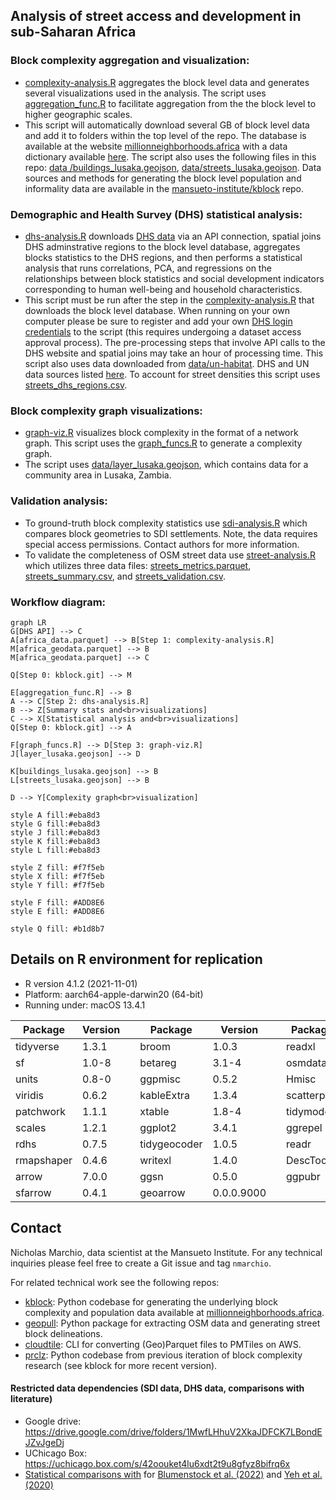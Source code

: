 
## Analysis of street access and development in sub-Saharan Africa


### Block complexity aggregation and visualization:

* [complexity-analysis.R](https://github.com/mansueto-institute/kblock-analysis/blob/main/complexity-analysis.R) aggregates the block level data and generates several visualizations used in the analysis. The script uses [aggregation_func.R](https://github.com/mansueto-institute/kblock-analysis/blob/main/aggregation_func.R) to facilitate aggregation from the the block level to higher geographic scales.
* This script will automatically download several GB of block level data and add it to folders within the top level of the repo. The database is available at the website [millionneighborhoods.africa](https://www.millionneighborhoods.africa/download) with a data dictionary available [here](https://docs.google.com/spreadsheets/d/1S35EhQcmmHtzuPUkiVllzQOVtpdjkdsHpqvMTJtagi8/). The script also uses the following files in this repo: [data
/buildings_lusaka.geojson](https://github.com/mansueto-institute/kblock-analysis/blob/main/data/buildings_lusaka.geojson), [data/streets_lusaka.geojson](https://github.com/mansueto-institute/kblock-analysis/blob/main/data/streets_lusaka.geojson). Data sources and methods for generating the block level population and informality data are available in the [mansueto-institute/kblock](https://github.com/mansueto-institute/kblock) repo.

### Demographic and Health Survey (DHS) statistical analysis:

* [dhs-analysis.R](https://github.com/mansueto-institute/kblock-analysis/blob/main/dhs-analysis.R) downloads [DHS data](https://dhsprogram.com/) via an API connection, spatial joins DHS adminstrative regions to the block level database, aggregates blocks statistics to the DHS regions, and then performs a statistical analysis that runs correlations, PCA, and regressions on the relationships between block statistics and social development indicators corresponding to human well-being and household characteristics.
* This script must be run after the step in the [complexity-analysis.R](https://github.com/mansueto-institute/kblock-analysis/blob/main/complexity-analysis.R)  that downloads the block level database. When running on your own computer please be sure to register and add your own [DHS login credentials](https://github.com/mansueto-institute/kblock-analysis/blob/main/dhs-analysis.R#L45) to the script (this requires undergoing a dataset access approval process). The pre-processing steps that involve API calls to the DHS website and spatial joins may take an hour of processing time. This script also uses data downloaded from [data/un-habitat](https://github.com/mansueto-institute/kblock-analysis/tree/main/data/un-habitat). DHS and UN data sources listed [here](https://github.com/mansueto-institute/kblock-analysis/blob/main/dhs-analysis.R#L1625). To account for street densities this script uses [streets_dhs_regions.csv](https://github.com/mansueto-institute/kblock-analysis/blob/main/data/streets_dhs_regions.csv).

### Block complexity graph visualizations:

* [graph-viz.R](https://github.com/mansueto-institute/kblock-analysis/blob/main/graph-viz.R) visualizes block complexity in the format of a network graph. This script uses the [graph_funcs.R](https://github.com/mansueto-institute/kblock-analysis/blob/main/graph_funcs.R) to generate a complexity graph.
* The script uses [data/layer_lusaka.geojson](https://github.com/mansueto-institute/kblock-analysis/blob/main/data/layer_lusaka.geojson), which contains data for a community area in Lusaka, Zambia. 

### Validation analysis:
* To ground-truth block complexity statistics use [sdi-analysis.R](https://github.com/mansueto-institute/kblock-analysis/blob/main/sdi-analysis.R) which compares block geometries to SDI settlements. Note, the data requires special access permissions. Contact authors for more information.
* To validate the completeness of OSM street data use [street-analysis.R](https://github.com/mansueto-institute/kblock-analysis/blob/main/street-analysis.R) which utilizes three data files: [streets_metrics.parquet](https://github.com/mansueto-institute/kblock-analysis/blob/main/data/streets_metrics.parquet), [streets_summary.csv](https://github.com/mansueto-institute/kblock-analysis/blob/main/data/streets_summary.csv), and [streets_validation.csv](https://github.com/mansueto-institute/kblock-analysis/blob/main/data/streets_validation.csv).


### Workflow diagram:
```mermaid
graph LR
G[DHS API] --> C
A[africa_data.parquet] --> B[Step 1: complexity-analysis.R]
M[africa_geodata.parquet] --> B
M[africa_geodata.parquet] --> C

Q[Step 0: kblock.git] --> M

E[aggregation_func.R] --> B
A --> C[Step 2: dhs-analysis.R]
B --> Z[Summary stats and<br>visualizations]
C --> X[Statistical analysis and<br>visualizations]
Q[Step 0: kblock.git] --> A

F[graph_funcs.R] --> D[Step 3: graph-viz.R]
J[layer_lusaka.geojson] --> D

K[buildings_lusaka.geojson] --> B
L[streets_lusaka.geojson] --> B

D --> Y[Complexity graph<br>visualization]

style A fill:#eba8d3
style G fill:#eba8d3
style J fill:#eba8d3
style K fill:#eba8d3
style L fill:#eba8d3

style Z fill: #f7f5eb
style X fill: #f7f5eb
style Y fill: #f7f5eb

style F fill: #ADD8E6
style E fill: #ADD8E6

style Q fill: #b1d8b7
```

## Details on R environment for replication

* R version 4.1.2 (2021-11-01)
* Platform: aarch64-apple-darwin20 (64-bit)
* Running under: macOS 13.4.1

| Package | Version | | Package | Version | | Package | Version |
|---|---|- |---|---|- |---|---|
| tidyverse | 1.3.1 | | broom | 1.0.3 | | readxl | 1.3.1 | 
| sf | 1.0-8 | | betareg | 3.1-4 | | osmdata | 0.1.9 |
| units | 0.8-0 | | ggpmisc | 0.5.2 | | Hmisc | 4.8-0 | 
| viridis | 0.6.2 | | kableExtra | 1.3.4 | | scatterpie | 0.1.7 |
| patchwork | 1.1.1 | | xtable | 1.8-4 | | tidymodels | 0.2.0 | 
| scales | 1.2.1 | | ggplot2 | 3.4.1 | | ggrepel | 0.9.3 |
| rdhs | 0.7.5 | | tidygeocoder | 1.0.5 | | readr | 2.1.1 | 
| rmapshaper | 0.4.6 | | writexl | 1.4.0 | | DescTools | 0.99.48 |
| arrow | 7.0.0 | | ggsn | 0.5.0 | | ggpubr | 0.6.0 | 
| sfarrow | 0.4.1 | | geoarrow | 0.0.0.9000 | 


## Contact 
Nicholas Marchio, data scientist at the Mansueto Institute. For any technical inquiries please feel free to create a Git issue and tag `nmarchio`. 

For related technical work see the following repos:
* [kblock](https://github.com/mansueto-institute/kblock): Python codebase for generating the underlying block complexity and population data available at [millionneighborhoods.africa](millionneighborhoods.africa).
* [geopull](https://github.com/mansueto-institute/geopull): Python package for extracting OSM data and generating street block delineations.
* [cloudtile](https://github.com/mansueto-institute/cloudtile): CLI for converting (Geo)Parquet files to PMTiles on AWS.
* [prclz](https://github.com/mansueto-institute/prclz): Python codebase from previous iteration of block complexity research (see kblock for more recent version).

#### Restricted data dependencies (SDI data, DHS data, comparisons with literature)
* Google drive: https://drive.google.com/drive/folders/1MwfLHhuV2XkaJDFCK7LBondEJZvJgeDj
* UChicago Box: https://uchicago.box.com/s/42oouket4lu6xdt2t9u8gfyz8bifrq6x
* [Statistical comparisons with](https://gist.github.com/nmarchio/a03ebe075489f57eb157799578a62646) for [Blumenstock et al. (2022)](https://www.pnas.org/doi/10.1073/pnas.2113658119) and [Yeh et al. (2020)](https://www.nature.com/articles/s41467-020-16185-w#Fig3)
